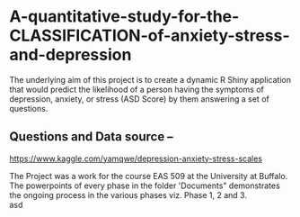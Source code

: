 # A-quantitative-study-for-the-CLASSIFICATION-of-anxiety-stress-and-depression
The underlying aim of this project is to create a dynamic R Shiny application that would predict the likelihood of a person having the symptoms of depression, anxiety, or stress (ASD Score) by them answering a set of questions.

## Questions and Data source –
https://www.kaggle.com/yamqwe/depression-anxiety-stress-scales

The Project was a work for the course EAS 509 at the University at Buffalo.\
The powerpoints of every phase in the folder 'Documents" demonstrates the ongoing process in the various phases viz. Phase 1, 2 and 3.\
asd 
